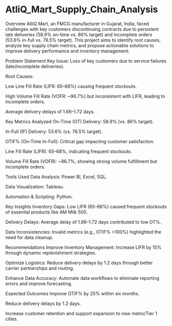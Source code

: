 # AtliQ_Mart_Supply_Chain_Analysis
Overview
AtliQ Mart, an FMCG manufacturer in Gujarat, India, faced challenges with key customers discontinuing contracts due to persistent late deliveries (58.9% on-time vs. 86% target) and incomplete orders (53.6% in-full vs. 76.5% target). This project aims to identify root causes, analyze key supply chain metrics, and propose actionable solutions to improve delivery performance and inventory management.

Problem Statement
Key Issue: Loss of key customers due to service failures (late/incomplete deliveries).

Root Causes:

Low Line Fill Rate (LIFR: 65–68%) causing frequent stockouts.

High Volume Fill Rate (VOFR: ~96.7%) but inconsistent with LIFR, leading to incomplete orders.

Average delivery delays of 1.66–1.72 days.

Key Metrics Analyzed
On-Time (OT) Delivery: 58.9% (vs. 86% target).

In-Full (IF) Delivery: 53.6% (vs. 76.5% target).

OTIF% (On-Time In-Full): Critical gap impacting customer satisfaction.

Line Fill Rate (LIFR): 65–68%, indicating frequent stockouts.

Volume Fill Rate (VOFR): ~96.7%, showing strong volume fulfillment but incomplete orders.

Tools Used
Data Analysis: Power BI, Excel, SQL.

Data Visualization: Tableau.

Automation & Scripting: Python.

Key Insights
Inventory Gaps: Low LIFR (65–68%) caused frequent stockouts of essential products like AM Milk 500.

Delivery Delays: Average delay of 1.66–1.72 days contributed to low OT%.

Data Inconsistencies: Invalid metrics (e.g., OTIF% >100%) highlighted the need for data cleanup.

Recommendations
Improve Inventory Management: Increase LIFR by 15% through dynamic replenishment strategies.

Optimize Logistics: Reduce delivery delays by 1.2 days through better carrier partnerships and routing.

Enhance Data Accuracy: Automate data workflows to eliminate reporting errors and improve forecasting.

Expected Outcomes
Improve OTIF% by 25% within six months.

Reduce delivery delays by 1.2 days.

Increase customer retention and support expansion to new metro/Tier 1 cities.

